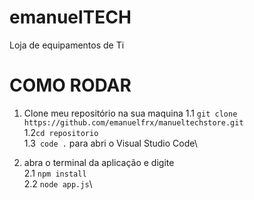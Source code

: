 # emanuelTECH
Loja de equipamentos de Ti

# COMO RODAR
  1. Clone meu repositório na sua maquina
  1.1 `git clone https://github.com/emanuelfrx/manueltechstore.git`\
  1.2`cd repositorio`\
  1.3` code .` para abri o Visual Studio Code\

2. abra o terminal da aplicação e digite\
  2.1 `npm install`\
  2.2 `node app.js`\
